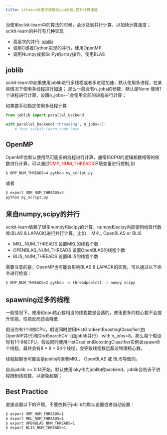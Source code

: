 ```yaml
---
title: sklearn设置环境降低cpu负载,提升计算速度
---
```

当使用scikit-learn中的算法的时候，会涉及到并行计算，以加快计算速度；
scikit-learn的并行有几种实现
- 高层次的并行: [joblib](https://joblib.readthedocs.io/en/latest/)
- 调用C或者Cython实现的并行，使用OpenMP
- 调用Numpy或者SciPy的array操作，使用BLAS

## joblib
scikit-learn中如果使用joblib进行多线程或者多进程加速，默认使用多进程，在某些情况下使用多线程进行加速； 那么一般会有n_jobs的参数，默认是None 使用1个进程进行计算，设置n_jobs=-1会使用全部的进程进行计算；

如果要手动指定使用多线程计算
``` python
from joblib import parallel_backend

with parallel_backend('threading', n_jobs=2):
    # Your scikit-learn code here
```
## OpenMP
OpenMP会默认使用尽可能多的线程进行计算，通常和CPU的逻辑核数相等的核数进行计算，可以通过<font color="red">OMP_NUM_THREADS</font>环境变量进行控制,如
``` bash
$ OMP_NUM_THREADS=4 python my_script.py
```
或者
``` bash
$ export OMP_NUM_THREADS=4
python my_script.py
```
## 来自numpy,scipy的并行
scikit-learn依赖了很多numpy和scipy的计算，numpy和scipy内部使用线性代数库(BLAS & LAPACK)进行并行计算，比如： MKL, OpenBLAS or BLIS
- MKL_NUM_THREADS 设置MKL的线程个数
- OPENBLAS_NUM_THREADS 设置OpenBLAS的线程个数
- BLIS_NUM_THREADS 设置BLIS的线程个数

需要注意的是，OpenMP也可能会影响BLAS & LAPACK的实现，可以通过以下命令进行检查：
``` bash
$ OMP_NUM_THREADS=2 python -m threadpoolctl -i numpy scipy
```
## spawning过多的线程
一般情况下，使用和cpu核心数相当的线程数是合适的，使用更多的核心数不会提升性能，性能反而还会降低

假设你有1个8核CPU，假设同时使用HistGradientBoostingClassifier(由OpenMP并行)和GridSearchCV（由joblib并行） with n_jobs=8。那么每个假设你有1个8核CPU，假设同时使用HistGradientBoostingClassifier实例会spawn8个线程，最终会有8 * 8 = 64个线程，会导致线程数远超过物理核心数。

线程超额也可能会是joblib内嵌套MKL、 OpenBLAS 或 BLIS导致的。

自从joblib >= 0.14开始，默认使用loky作为joblib的backend，joblib会告诉子进程限制线程数，以避免超额；

## Best Practice
直接设置以下的环境，不要依赖于joblib的默认设置或者自动设置：
``` bash
$ export OMP_NUM_THREADS=1
$ export MKL_NUM_THREADS=1
$ export OPENBLAS_NUM_THREADS=1
$ export BLIS_NUM_THREADS=1
```
